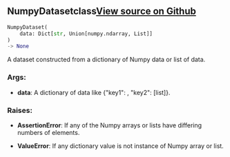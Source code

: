 ## NumpyDataset<span class="tag">class</span><a class="sourcelink" href=https://github.com/fastestimator/fastestimator/blob/r1.2/fastestimator/dataset/numpy_dataset.py/#L24-L46>View source on Github</a>
```python
NumpyDataset(
	data: Dict[str, Union[numpy.ndarray, List]]
)
-> None
```
A dataset constructed from a dictionary of Numpy data or list of data.


<h3>Args:</h3>


* **data**: A dictionary of data like {"key1": <numpy array>, "key2": [list]}.


<h3>Raises:</h3>


* **AssertionError**: If any of the Numpy arrays or lists have differing numbers of elements.

* **ValueError**: If any dictionary value is not instance of Numpy array or list.

